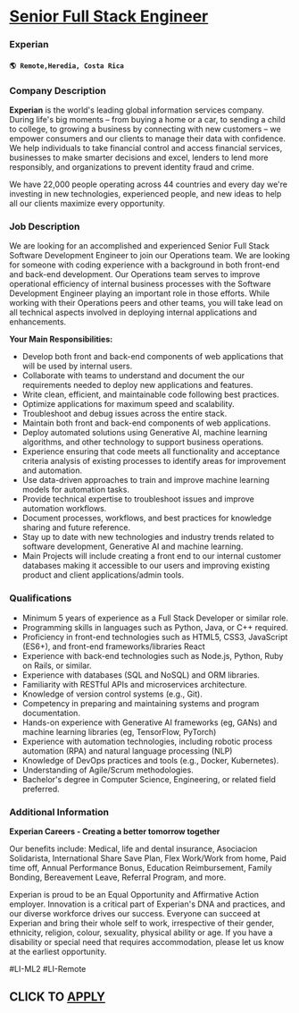 # [Senior Full Stack Engineer](https://www.remotewlb.com/apply/senior-full-stack-engineer-117053)  
### Experian  
#### `🌎 Remote,Heredia, Costa Rica`  

### **Company Description**

 **Experian** is the world's leading global information services company. During life's big moments – from buying a home or a car, to sending a child to college, to growing a business by connecting with new customers – we empower consumers and our clients to manage their data with confidence. We help individuals to take financial control and access financial services, businesses to make smarter decisions and excel, lenders to lend more responsibly, and organizations to prevent identity fraud and crime.

We have 22,000 people operating across 44 countries and every day we're investing in new technologies, experienced people, and new ideas to help all our clients maximize every opportunity.

###  **Job Description**

We are looking for an accomplished and experienced Senior Full Stack Software Development Engineer to join our Operations team. We are looking for someone with coding experience with a background in both front-end and back-end development. Our Operations team serves to improve operational efficiency of internal business processes with the Software Development Engineer playing an important role in those efforts. While working with their Operations peers and other teams, you will take lead on all technical aspects involved in deploying internal applications and enhancements.

 **Your Main Responsibilities:**

  * Develop both front and back-end components of web applications that will be used by internal users.
  * Collaborate with teams to understand and document the our requirements needed to deploy new applications and features.
  * Write clean, efficient, and maintainable code following best practices.
  * Optimize applications for maximum speed and scalability.
  * Troubleshoot and debug issues across the entire stack.
  * Maintain both front and back-end components of web applications.
  * Deploy automated solutions using Generative AI, machine learning algorithms, and other technology to support business operations.
  * Experience ensuring that code meets all functionality and acceptance criteria analysis of existing processes to identify areas for improvement and automation.
  * Use data-driven approaches to train and improve machine learning models for automation tasks.
  * Provide technical expertise to troubleshoot issues and improve automation workflows.
  * Document processes, workflows, and best practices for knowledge sharing and future reference.
  * Stay up to date with new technologies and industry trends related to software development, Generative AI and machine learning.
  * Main Projects will include creating a front end to our internal customer databases making it accessible to our users and improving existing product and client applications/admin tools.

###  **Qualifications**

  * Minimum 5 years of experience as a Full Stack Developer or similar role.
  * Programming skills in languages such as Python, Java, or C++ required.
  * Proficiency in front-end technologies such as HTML5, CSS3, JavaScript (ES6+), and front-end frameworks/libraries React
  * Experience with back-end technologies such as Node.js, Python, Ruby on Rails, or similar.
  * Experience with databases (SQL and NoSQL) and ORM libraries.
  * Familiarity with RESTful APIs and microservices architecture.
  * Knowledge of version control systems (e.g., Git).
  * Competency in preparing and maintaining systems and program documentation.
  * Hands-on experience with Generative AI frameworks (eg, GANs) and machine learning libraries (eg, TensorFlow, PyTorch)
  * Experience with automation technologies, including robotic process automation (RPA) and natural language processing (NLP)
  * Knowledge of DevOps practices and tools (e.g., Docker, Kubernetes).
  * Understanding of Agile/Scrum methodologies.
  * Bachelor's degree in Computer Science, Engineering, or related field preferred.

###  **Additional Information**

 **Experian Careers - Creating a better tomorrow together**

Our benefits include: Medical, life and dental insurance, Asociacion Solidarista, International Share Save Plan, Flex Work/Work from home, Paid time off, Annual Performance Bonus, Education Reimbursement, Family Bonding, Bereavement Leave, Referral Program, and more.

Experian is proud to be an Equal Opportunity and Affirmative Action employer. Innovation is a critical part of Experian's DNA and practices, and our diverse workforce drives our success. Everyone can succeed at Experian and bring their whole self to work, irrespective of their gender, ethnicity, religion, colour, sexuality, physical ability or age. If you have a disability or special need that requires accommodation, please let us know at the earliest opportunity.

#LI-ML2 #LI-Remote

  
## CLICK TO [APPLY](https://www.remotewlb.com/apply/senior-full-stack-engineer-117053)

